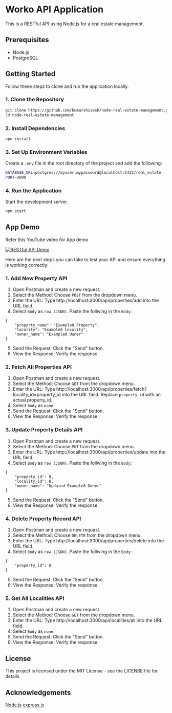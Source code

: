 # Worko API Application

This is a RESTful API using Node.js for a real estate management.

## Prerequisites

- Node.js 
- PostgreSQL

## Getting Started

Follow these steps to clone and run the application locally.

### 1. Clone the Repository

```bash
git clone https://github.com/kumarshivesh/node-real-estate-management.git
cd node-real-estate-management
```

### 2. Install Dependencies

```bash
npm install
```

### 3. Set Up Environment Variables

Create a `.env` file in the root directory of the project and add the following:

```bash
DATABASE_URL=postgres://myuser:mypassword@localhost:5432/real_estate
PORT=3000
```


### 4. Run the Application

Start the development server.

```bash
npm start
```

## App Demo

Refer this YouTube video for App demo

[![RESTful API Demo](https://i.ibb.co/sHwK1VD/node-rem-thumbnail.png)](https://youtu.be/wrsCoRv-CnI)

Here are the next steps you can take to test your API and ensure everything is working correctly:


### 1. Add New Property API

1. Open Postman and create a new request.
2. Select the Method: Choose `POST` from the dropdown menu.
3. Enter the URL: Type http://localhost:3000/api/properties/add into the URL field. 
4. Select `Body` as `raw (JSON)`. Paste the follwing in the `Body`:
```
{
    "property_name": "Example8 Property",
    "locality": "Example8 Locality",
    "owner_name": "Example8 Owner"
}
```
5. Send the Request: Click the "Send" button.
6. View the Response: Verify the response.

### 2. Fetch All Properties API

1. Open Postman and create a new request.
2. Select the Method: Choose `GET` from the dropdown menu.
3. Enter the URL: Type http://localhost:3000/api/properties/fetch?locality_id=property_id into the URL field. Replace `property_id` with an actual property_id. 
4. Select `Body` as `none`.
5. Send the Request: Click the "Send" button.
6. View the Response: Verify the response.

### 3. Update Property Details API

1. Open Postman and create a new request.
2. Select the Method: Choose `PUT` from the dropdown menu.
3. Enter the URL: Type http://localhost:3000/api/properties/update into the URL field.
4. Select `Body` as `raw (JSON)`. Paste the follwing in the `Body`:
```
{
    "property_id": 8,
    "locality_id": 8,
    "owner_name": "Updated Example8 Owner"
}
```
5. Send the Request: Click the "Send" button.
6. View the Response: Verify the response.

### 4. Delete Property Record API

1. Open Postman and create a new request.
2. Select the Method: Choose `DELETE` from the dropdown menu.
3. Enter the URL: Type http://localhost:3000/api/properties/delete into the URL field.
4. Select `Body` as `raw (JSON)`. Paste the follwing in the `Body`:
```
{
    "property_id": 8
}
```
5. Send the Request: Click the "Send" button.
6. View the Response: Verify the response.

### 5. Get All Localities API

1. Open Postman and create a new request.
2. Select the Method: Choose `GET` from the dropdown menu.
3. Enter the URL: Type http://localhost:3000/api/localities/all into the URL field. 
4. Select `Body` as `none`.
5. Send the Request: Click the "Send" button.
6. View the Response: Verify the response.


## License
This project is licensed under the MIT License - see the LICENSE file for details.

## Acknowledgements
[Node.js](https://nodejs.org/en)
[express.js](https://expressjs.com/)


